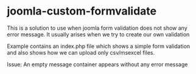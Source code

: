 # joomla-custom-formvalidate
This is a solution to use when joomla form validation does not show any error message. It usually arises when we try to create our own validation

Example contains an index.php file which shows a simple form validation and also shows how we can upload only csv/msexcel files.

Issue: An empty message container appears without any error message
